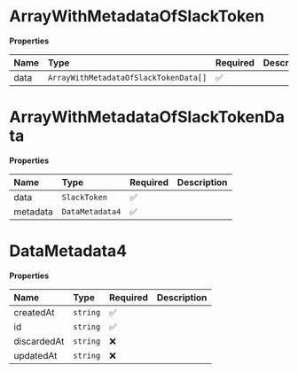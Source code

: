 # ArrayWithMetadataOfSlackToken

**Properties**

| Name | Type                                  | Required | Description |
| :--- | :------------------------------------ | :------- | :---------- |
| data | `ArrayWithMetadataOfSlackTokenData[]` | ✅       |             |

# ArrayWithMetadataOfSlackTokenData

**Properties**

| Name     | Type            | Required | Description |
| :------- | :-------------- | :------- | :---------- |
| data     | `SlackToken`    | ✅       |             |
| metadata | `DataMetadata4` | ✅       |             |

# DataMetadata4

**Properties**

| Name        | Type     | Required | Description |
| :---------- | :------- | :------- | :---------- |
| createdAt   | `string` | ✅       |             |
| id          | `string` | ✅       |             |
| discardedAt | `string` | ❌       |             |
| updatedAt   | `string` | ❌       |             |
